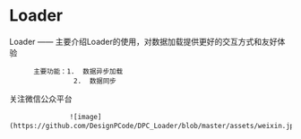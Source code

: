 Loader
======

Loader —— 主要介绍Loader的使用，对数据加载提供更好的交互方式和友好体验


          主要功能：1.  数据异步加载
                    2.  数据同步


关注微信公众平台

                   ![image](https://github.com/DesignPCode/DPC_Loader/blob/master/assets/weixin.jpg)
